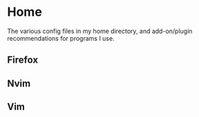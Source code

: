 # Home
The various config files in my home directory, and add-on/plugin recommendations for programs I use.

## Firefox

## Nvim

## Vim
